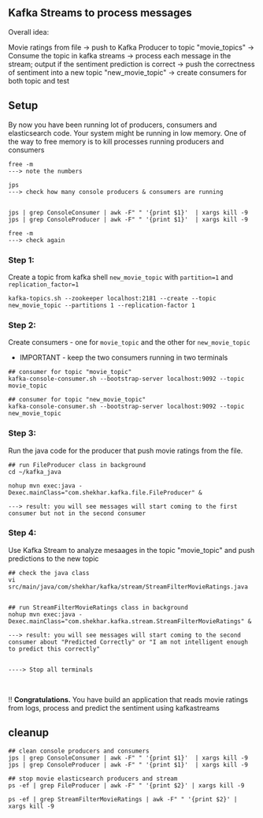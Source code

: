 ## Kafka Streams to process messages

Overall idea:

Movie ratings from file -> push to Kafka Producer to topic "movie_topics" -> Consume the topic in kafka streams -> process each message in the stream; output if the sentiment prediction is correct -> push the correctness of sentiment into a new topic "new_movie_topic" -> create consumers for both topic and test

## Setup

By now you have been running lot of producers, consumers and elasticsearch code. Your system might be running in low memory.
One of the way to free memory is to kill processes running producers and consumers

```
free -m
---> note the numbers

jps
---> check how many console producers & consumers are running


jps | grep ConsoleConsumer | awk -F" " '{print $1}'  | xargs kill -9
jps | grep ConsoleProducer | awk -F" " '{print $1}'  | xargs kill -9

free -m
---> check again
```


### Step 1:

Create a topic from kafka shell `new_movie_topic` with `partition=1` and `replication_factor=1`

```
kafka-topics.sh --zookeeper localhost:2181 --create --topic new_movie_topic --partitions 1 --replication-factor 1
```


### Step 2:

Create consumers - one for `movie_topic` and the other for `new_movie_topic`

- IMPORTANT - keep the two consumers running in two terminals


```
## consumer for topic "movie_topic"
kafka-console-consumer.sh --bootstrap-server localhost:9092 --topic movie_topic

## consumer for topic "new_movie_topic"
kafka-console-consumer.sh --bootstrap-server localhost:9092 --topic new_movie_topic
```


### Step 3:

Run the java code for the producer that push movie ratings from the file.

```
## run FileProducer class in background
cd ~/kafka_java

nohup mvn exec:java -Dexec.mainClass="com.shekhar.kafka.file.FileProducer" &

---> result: you will see messages will start coming to the first consumer but not in the second consumer
```


### Step 4:

Use Kafka Stream to analyze mesaages in the topic "movie_topic" and push predictions to the new topic

```
## check the java class
vi src/main/java/com/shekhar/kafka/stream/StreamFilterMovieRatings.java


## run StreamFilterMovieRatings class in background
nohup mvn exec:java -Dexec.mainClass="com.shekhar.kafka.stream.StreamFilterMovieRatings" &

---> result: you will see messages will start coming to the second consumer about "Predicted Correctly" or "I am not intelligent enough to predict this correctly"


----> Stop all terminals
```

<br>
<p>!! <b>Congratulations.</b> You have build an application that reads movie ratings from logs, process and predict the sentiment using kafkastreams</p>


## cleanup

```
## clean console producers and consumers
jps | grep ConsoleConsumer | awk -F" " '{print $1}'  | xargs kill -9
jps | grep ConsoleProducer | awk -F" " '{print $1}'  | xargs kill -9

## stop movie elasticsearch producers and stream
ps -ef | grep FileProducer | awk -F" " '{print $2}' | xargs kill -9

ps -ef | grep StreamFilterMovieRatings | awk -F" " '{print $2}' | xargs kill -9
```
